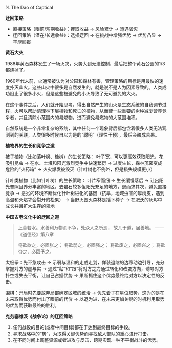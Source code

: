 % The Dao of Captical

__迂回策略__

- 直接策略（眼前/短期收益）：攫取收益 → 风险累计 → 遭遇毁灭
- 迂回策略（潜在/长远收益）：选择迂回 → 在挑战中增强优势 → 优势凸显 → 丰厚回报

__黄石大火__

1988年黄石森林发生了一场火灾，火势大到无法控制，最后把整个黄石公园的1/3都烧掉了。

1960年代末前，火通常被认为对公园和森林有害，管理策略的目标是用最快的速度扑灭山火。这些山火中很多是自然发生的，就是说不是人为因素导致的。人类成功阻止了很多小火，但是这些被避免的小火导致了无可避免的大火。

在这个事件之后，人们就开始思考，得出自然产生的山火是生态系统的自我调节过程，火可以帮助清理林下层植物和死亡的植物，从而使一些重要的树种减少营养竞争者，并且清除小范围内的易燃物，进而避免易燃物的大范围堆积。

自然系统是一个非常复杂的系统，其中任何一个现象背后都包含着很多人类无法观测到的关联，人类很多时候自以为是的“聪明”（理性干预），最后会酿成苦果。

__植物界的生长和竞争之道__

被子植物（比如落叶枫、橡树）的生长策略：
叶子宽，可以更高效获取阳光，花吸引昆虫 →
在水、土壤和阳光激烈竞争中快速繁衍 →
过度生长，森林茂密变成危险的“火药箱” →
火灾爆发被毁灭（针叶树也不例外，但是损失规模更小）

针叶类植物（比如针叶树）的生长策略：
叶片窄而细 →
生长缓慢落后 →
让出阳光普照且养分丰富的地区，去岩石较多但阳光充足的地方，退而求其次，避免直接竞争 →
恶劣的环境不断优化针叶树进化的基因（抗旱，地域虫害的厚树皮，遇到高温和火焰才会裂开的松果） →
当野火毁灭森林是播下种子 →
在肥沃的灰烬中成长并且扩大生存的领地

__中国古老文化中的迂回之道__

> 上善若水。水善利万物而不争，处众人之所恶， 故几于道，居善地。 —— 《道德经》第八章
>
> 将欲歙之，必固张之； 将欲弱之，必固强之； 将欲废之，必固兴之； 将欲夺之，必固予之。

太极拳：先不急攻击 → 示弱与温和的走或走划，佯装退缩的边移动边引导，充分掌握对方的虚与实 → 通过“黏”和“跟”将对方之力通过转化和改变方向，诱导对方扑空或失去平衡，让自己占据优势 → 果断抓住这个优势最终给对方以决定性的反击。

围棋：开局时先要放弃局部确定区域的统治 → 优先着子在星位取势，这为的是在未来取得优势而付出了眼前的代价 → 以退为进，在未来更加关键的时机利用取势的优势而获取最终的胜利。

__克劳塞维茨《战争论》的迂回策略__

1. 任何战役的目的(或者中间目标)都在于达到最终目标的手段。
2. 寻求战略中的“势”，为取得关键优势而寻找敌人部队的重心进行打击。
3. 在不同时间上调整资源或者进攻与反击，跨期实现一种不平衡战斗的优势。
